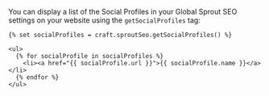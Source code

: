 You can display a list of the Social Profiles in your Global Sprout SEO settings on your website using the `getSocialProfiles` tag:

``` twig
{% set socialProfiles = craft.sproutSeo.getSocialProfiles() %}

<ul>
  {% for socialProfile in socialProfiles %}
    <li><a href="{{ socialProfile.url }}">{{ socialProfile.name }}</a></li>
  {% endfor %}
</ul>
```